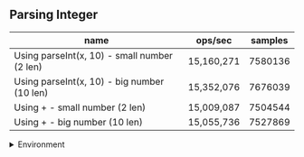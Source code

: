 ## Parsing Integer

|name|ops/sec|samples|
|-|-|-|
|Using parseInt(x, 10) - small number (2 len)|15,160,271|7580136|
|Using parseInt(x, 10) - big number (10 len)|15,352,076|7676039|
|Using + - small number (2 len)|15,009,087|7504544|
|Using + - big number (10 len)|15,055,736|7527869|


<details>
<summary>Environment</summary>

* __Machine:__ linux x64 | 4 vCPUs | 7.6GB Mem
* __Run:__ Wed Sep 25 2024 21:27:42 GMT+0000 (Coordinated Universal Time)
</details>

<!--
{"environment":{"platform":"linux","arch":"x64","cpus":4,"totalMemory":7.597896575927734},"benchmarks":[{"name":"Using parseInt(x, 10) - small number (2 len)","opsSec":15160271.818115724,"samples":7580136},{"name":"Using parseInt(x, 10) - big number (10 len)","opsSec":15352076.894539282,"samples":7676039},{"name":"Using + - small number (2 len)","opsSec":15009087.009239173,"samples":7504544},{"name":"Using + - big number (10 len)","opsSec":15055736.945831534,"samples":7527869}]}-->
